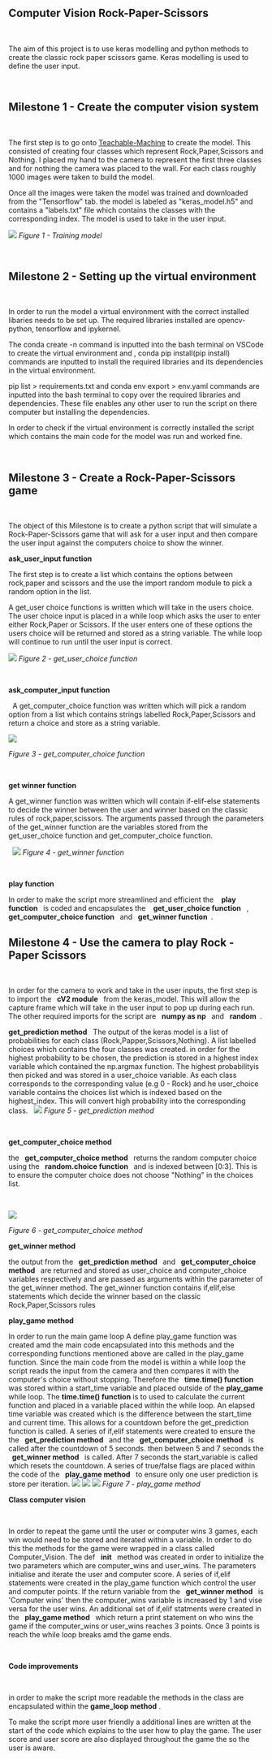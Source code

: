 ## Computer Vision Rock-Paper-Scissors
&nbsp;

The aim of this project is to use keras modelling and python methods
to create the classic rock paper scissors game. Keras modelling is used to define the user input.

&nbsp;

## Milestone 1 - Create the computer vision system 
&nbsp;

The first step is to go onto [Teachable-Machine](https://teachablemachine.withgoogle.com/) to create the model. This consisted of creating four classes which represent Rock,Paper,Scissors and Nothing. I placed my hand to the camera to represent the first three classes and for nothing the camera was placed to the wall. For each class roughly 1000 images were taken to build the model.

Once all the images were taken the model was trained and downloaded from the "Tensorflow" tab. the model is labeled as "keras_model.h5" and contains a "labels.txt" file which contains the classes with the corresponding index. The model is used to take in the user input.

![](Images/Milestone_1.PNG)
*Figure 1 - Training model*

&nbsp;
## Milestone 2 - Setting up the virtual environment
&nbsp;

In order to run the model a virtual environment with the correct installed libaries needs to be set up. The required libraries installed are opencv-python, tensorflow and ipykernel.

The conda create -n command is inputted into the bash terminal on VSCode to create the virtual environment and , conda pip install(pip install) commands are inputted to install the required libraries and its dependencies in the virtual environment.

pip list > requirements.txt and conda env export > env.yaml commands are inputted into the bash terminal to copy over the required libraries and dependencies. These file enables any other user to run the script on there computer but installing the dependencies.

In order to check if the virtual environment is correctly installed the script which contains the  main code for the model was run and worked fine.

&nbsp;

## Milestone 3 - Create a Rock-Paper-Scissors game

&nbsp;

The object of this Milestone is to create a python script that will simulate a Rock-Paper-Scissors game that will ask for a user input and then compare the user input against the computers choice to show the winner.

__ask_user_input function__
&nbsp;

The first step is to create a list which contains the options between rock,paper and scissors and the use the import random module to pick a random option in the list.

A get_user choice functions is written which will take in the users choice. The user choice input is placed in a while loop which asks the user to enter either Rock,Paper or Scissors. If the user enters one of these options the users choice will be returned and stored as a string variable. The while loop will continue to run until the user input is correct.

![](Images/Milestone_3%20-%20User_Input.PNG)
*Figure 2 - get_user_choice function*

&nbsp;

__ask_computer_input function__

&nbsp;
A get_computer_choice function was written which will pick a random option from a list which contains strings labelled Rock,Paper,Scissors and return a choice and store as a string variable.

![](Images/Milestone_3%20-%20computer_choice.PNG)

*Figure 3 - get_computer_choice function*

&nbsp;

__get winner function__

A get_winner function was written which will contain if-elif-else statements to decide the winner between the user and winner based on the classic rules of rock,paper,scissors. The arguments passed through the parameters of the get_winner function are the variables stored from the get_user_choice function and get_computer_choice function.

&nbsp;
![](Images/Milestone_3%20-%20Get_winner.PNG)
*Figure 4 - get_winner function*

&nbsp;

__play function__

In order to make the script more streamlined and efficient the &ensp; __play function__&ensp;  is coded and encapsulates the &ensp; __get_user_choice function__&ensp;  ,&ensp; __get_computer_choice function__&ensp;  and &ensp;__get_winner function__&ensp;.


## Milestone 4 - Use the camera to play  Rock - Paper Scissors

&nbsp;

In order for the camera to work and take in the user inputs, the first step is to import  the &ensp;__cV2 module__&ensp; from the keras_model. This will allow the capture frame which will take in the user input to pop up during each run. The other required imports for the script are  &ensp;__numpy as np__&ensp; and &ensp;__random__&ensp;.

__get_prediction method__
&nbsp;
The output of the keras model is a list of probabilities for each class (Rock,Papper,Scissors,Nothing). A list labelled choices which contains the four classes was created. in order for the highest probability to be chosen, the prediction is stored in a highest index variable which contained the np.argmax function. The highest probabilityis then picked and was stored in a user_choice variable. As each class corresponds to the corresponding value (e.g 0 - Rock) and he user_choice variable contains the choices list which is indexed based on the highest_index. This will convert high probability into the corresponding class.
&nbsp;
![](Images/Milestone_4%20-%20get_prediction.PNG)
*Figure 5 - get_prediction method*

&nbsp;

__get_computer_choice method__

the &ensp;__get_computer_choice method__&ensp; returns the random computer choice using the &ensp;__random.choice function__&ensp; and is indexed between [0:3]. This is to ensure the computer choice does not choose "Nothing" in the choices list.

&nbsp;

![](Images/Milestone_4%20-%20get_computer_choice.PNG)

*Figure 6 - get_computer_choice method*

__get_winner method__

the output from the &ensp;__get_prediction method__&ensp; and &ensp;__get_computer_choice method__&ensp; are returned and stored as user_choice and computer_choice variables respectively and are passed as arguments within the parameter of the get_winner method. The get_winner function contains if,elif,else statements which decide the winner based on the classic Rock,Paper,Scissors rules 

__play_game method__

In order to run the main game loop A define play_game function was created amd the main code encapsulated into this methods and the corresponding functions mentioned above are called in the play_game function. Since the main code from the model is within a while loop the script reads the input from the camera and then compares it with the computer's choice without stopping. Therefore the &ensp;__time.time() function__&ensp; was stored within a  start_time variable and placed outside of the __play_game__ while loop. The  __time.time() function__ is to used to calculate the current function and placed in a variable  placed within the while loop. An elapsed time variable was created which is the difference between the start_time and current time. This allows for a countdown before the get_prediction function is called. A series of if,elif statements were created to ensure the the &ensp;__get_prediction method__&ensp; and the &ensp;__get_computer_choice method__&ensp; is called after the countdown of 5 seconds. then between 5 and 7 seconds the &ensp;__get_winner method__&ensp; is called. After  7 seconds the start_variable is called  which resets the countdown. A series of true/false flags are placed within the code of the &ensp;__play_game method__&ensp; to ensure only one user prediction is store per iteration.
![](Images/Milestone_4%20-%20play_game_1.PNG)
![](Images/Milestone_4%20-%20play_game_2.PNG)
![](Images/Milestone_4%20-%20play_game_3.PNG)
*Figure 7 - play_game method*

 __Class computer vision__

&nbsp;

In order to repeat the game until the user or computer wins 3 games, each win would need to be stored and iterated within a variable. In order to do this the methods for the game were wrapped in a class called Computer_Vision. The def &ensp;__init__&ensp; method was created in order to initialize the two parameters which are computer_wins and user_wins. The parameters initialise and  iterate the user and computer score. A series of if,elif statements were created in the play_game function which control the user and computer points. If the return variable from the &ensp;__get_winner method__&ensp; is 'Computer wins' then the computer_wins variable is increased by 1 and vise versa for the user wins. An additional set of if,elif statments were created in the &ensp;__play_game method__&ensp; which return a  print statement on who wins the game if the computer_wins or user_wins reaches 3 points. Once 3 points is reach the while loop breaks amd the game ends.

&nbsp;

__Code improvements__

&nbsp;

in order to make the script more readable the methods in the class are encapsulated within the  __game_loop method__ .

To make the script more user friendly a additional lines are written at the start of the code which explains to the user how to play the game. The user score and user score are also displayed throughout the game the so the user is aware. 

